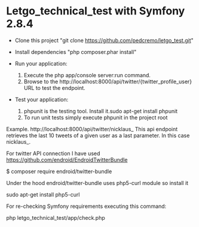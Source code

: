 Letgo_technical_test with Symfony 2.8.4
=======================================
* Clone this project "git clone https://github.com/pedcremo/letgo_test.git"
* Install dependencies "php composer.phar install"
* Run your application:
    1. Execute the php app/console server:run command.
    2. Browse to the http://localhost:8000/api/twitter/{twitter_profile_user} URL to test the endpoint.

* Test your application:
    1. phpunit is the testing tool. Install it.sudo apt-get install phpunit
    2. To run unit tests simply execute phpunit in the project root

Example. http://localhost:8000/api/twitter/nicklaus_
This api endpoint retrieves the last 10 tweets of a given user as a last parameter. In this case nicklaus_.

For twitter API connection I have used https://github.com/endroid/EndroidTwitterBundle

$ composer require endroid/twitter-bundle

Under the hood endroid/twitter-bundle uses php5-curl module so install it

sudo apt-get install php5-curl


For re-checking Symfony requirements executing this command:

   php letgo_technical_test/app/check.php
